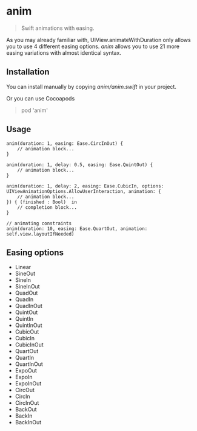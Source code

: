 # anim
> Swift animations with easing.

As you may already familiar with, UIView.animateWithDuration only allows you to use 4 different easing options. *anim* allows you to use 21 more easing variations with almost identical syntax.

## Installation

You can install manually by copying *anim/anim.swift* in your project.


Or you can use Cocoapods
> pod 'anim'


## Usage

	anim(duration: 1, easing: Ease.CircInOut) {
		// animation block...
	}

	anim(duration: 1, delay: 0.5, easing: Ease.QuintOut) {
		// animation block...
	}

	anim(duration: 1, delay: 2, easing: Ease.CubicIn, options: UIViewAnimationOptions.AllowUserInteraction, animation: {
		// animation block...
	}) { (finished : Bool)  in
	    // completion block...
	}

	// animating constraints
	anim(duration: 10, easing: Ease.QuartOut, animation: self.view.layoutIfNeeded)


## Easing options

- Linear
- SineOut
- SineIn
- SineInOut
- QuadOut
- QuadIn
- QuadInOut
- QuintOut
- QuintIn
- QuintInOut
- CubicOut
- CubicIn
- CubicInOut
- QuartOut
- QuartIn
- QuartInOut
- ExpoOut
- ExpoIn
- ExpoInOut
- CircOut
- CircIn
- CircInOut
- BackOut
- BackIn
- BackInOut


